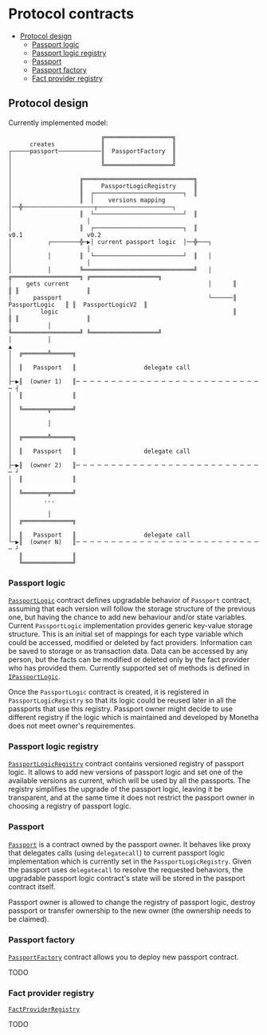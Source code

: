 # Protocol contracts

* [Protocol design](#protocol-design)
    * [Passport logic](#passport-logic)
    * [Passport logic registry](#passport-logic-registry)
    * [Passport](#passport)
    * [Passport factory](#passport-factory)
    * [Fact provider registry](#fact-provider-registry)

## Protocol design

Currently implemented model: 

                              ╔═══════════════════╗
          creates             ║                   ║
    ┌─────passport────────────║  PassportFactory  ║
    │                         ║                   ║
    │                         ╚═══════════════════╝
    │
    │                   ╔═══════════════════════════════╗
    │                   ║     PassportLogicRegistry     ║
    │                   ║  ┌─────────────────────────┐  ║
    │                   ║  │    versions mapping     │──╬────────────────────┬─────────────────────┐
    │                   ║  └─────────────────────────┘  ║                    │                     │
    │                   ║  ┌─────────────────────────┐  ║                  v0.1                  v0.2
    │          ┌────────╬─▶│ current passport logic  │──╬───┐                │                     │
    │          │        ║  └─────────────────────────┘  ║   │                │                     │
    │          │        ╚═══════════════════════════════╝   │      ╔═══════════════════╗ ╔═══════════════════╗
    │    gets current                                       │      ║                   ║ ║                   ║
    │      passport                                         └──────║   PassportLogic   ║ ║  PassportLogicV2  ║
    │        logic                                                 ║                   ║ ║                   ║
    │          │                                                   ╚═══════════════════╝ ╚═══════════════════╝
    │          │                                                             ▲
    │  ╔═══════╩══════╗                                                      │
    │  ║   Passport   ║                   delegate call                      │
    ├─▶║  (owner 1)   ║─ ─ ─ ─ ─ ─ ─ ─ ─ ─ ─ ─ ─ ─ ─ ─ ─ ─ ─ ─ ─ ─ ─ ─ ─ ─ ─ ┤
    │  ║              ║                                                      │
    │  ╚═══════╦══════╝                                                      │
    │          │                                                             │
    │  ╔═══════╩══════╗                                                      │
    │  ║   Passport   ║                   delegate call                      │
    ├─▶║  (owner 2)   ║─ ─ ─ ─ ─ ─ ─ ─ ─ ─ ─ ─ ─ ─ ─ ─ ─ ─ ─ ─ ─ ─ ─ ─ ─ ─ ─ ┘
    │  ║              ║                                                      │
    │  ╚═══════╦══════╝
    │         ...                                                            │
    │          │
    │  ╔══════════════╗                                                      │
    │  ║   Passport   ║                   delegate call
    └─▶║  (owner N)   ║─ ─ ─ ─ ─ ─ ─ ─ ─ ─ ─ ─ ─ ─ ─ ─ ─ ─ ─ ─ ─ ─ ─ ─ ─ ─ ─ ┘
       ║              ║
       ╚══════════════╝

### Passport logic

[`PassportLogic`](contracts/PassportLogic.sol) contract defines upgradable behavior of `Passport` contract, assuming that 
each version will follow the storage structure of the previous one, but having the chance to add new behaviour and/or state variables. 
Current `PassportLogic` implementation provides generic key-value storage structure. This is an initial set of mappings for 
each type variable which could be accessed, modified or deleted by fact providers. Information can be saved to storage or as transaction data.
Data can be accessed by any person, but the facts can be modified or deleted only by the fact provider who has provided them. Currently supported set of methods is defined in 
[`IPassportLogic`](contracts/IPassportLogic.sol).

Once the `PassportLogic` contract is created, it is registered in `PassportLogicRegistry` so that its logic 
could be reused later in all the passports that use this registry. Passport owner might decide to use different registry if the logic which is maintained and developed by Monetha does not meet owner's requirementes.

### Passport logic registry
  
[`PassportLogicRegistry`](contracts/PassportLogicRegistry.sol) contract contains versioned registry of passport logic.
It allows to add new versions of passport logic and set one of the available versions as current, which 
will be used by all the passports. The registry simplifies the upgrade of the passport logic, leaving it be transparent,
and at the same time it does not restrict the passport owner in choosing a registry of passport logic.

### Passport

[`Passport`](contracts/Passport.sol) is a contract owned by the passport owner. It behaves like proxy that delegates
calls (using `delegatecall`) to current passport logic implementation which is currently set in the `PassportLogicRegistry`.
Given the passport uses `delegatecall` to resolve the requested behaviors, the upgradable passport logic contract's state
will be stored in the passport contract itself.

Passport owner is allowed to change the registry of passport logic, destroy passport or transfer ownership to the new 
owner (the ownership needs to be claimed).

### Passport factory

[`PassportFactory`](contracts/PassportFactory.sol) contract allows you to deploy new passport contract.

TODO

### Fact provider registry

[`FactProviderRegistry`](contracts/FactProviderRegistry.sol)

TODO